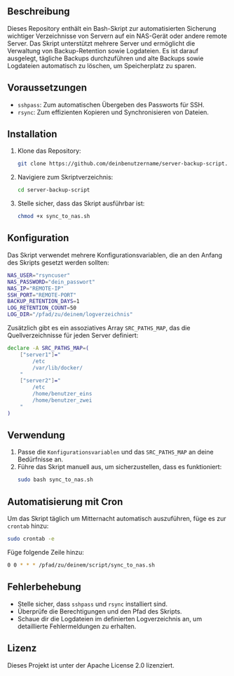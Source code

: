 ## Beschreibung

Dieses Repository enthält ein Bash-Skript zur automatisierten Sicherung wichtiger Verzeichnisse von Servern auf ein NAS-Gerät oder andere remote Server. Das Skript unterstützt mehrere Server und ermöglicht die Verwaltung von Backup-Retention sowie Logdateien. 
Es ist darauf ausgelegt, tägliche Backups durchzuführen und alte Backups sowie Logdateien automatisch zu löschen, um Speicherplatz zu sparen.

## Voraussetzungen

- `sshpass`: Zum automatischen Übergeben des Passworts für SSH.
- `rsync`: Zum effizienten Kopieren und Synchronisieren von Dateien.

## Installation

1. Klone das Repository:
    ```sh
    git clone https://github.com/deinbenutzername/server-backup-script.git
    ```
2. Navigiere zum Skriptverzeichnis:
    ```sh
    cd server-backup-script
    ```

3. Stelle sicher, dass das Skript ausführbar ist:
    ```sh
    chmod +x sync_to_nas.sh
    ```

## Konfiguration

Das Skript verwendet mehrere Konfigurationsvariablen, die an den Anfang des Skripts gesetzt werden sollten:

```bash
NAS_USER="rsyncuser"
NAS_PASSWORD="dein_passwort"
NAS_IP="REMOTE-IP"
SSH_PORT="REMOTE-PORT"
BACKUP_RETENTION_DAYS=1
LOG_RETENTION_COUNT=50
LOG_DIR="/pfad/zu/deinem/logverzeichnis"
```

Zusätzlich gibt es ein assoziatives Array `SRC_PATHS_MAP`, das die Quellverzeichnisse für jeden Server definiert:

```bash
declare -A SRC_PATHS_MAP=(
    ["server1"]="
        /etc
        /var/lib/docker/
    "
    ["server2"]="
        /etc
        /home/benutzer_eins
        /home/benutzer_zwei
    "
)
```

## Verwendung

1. Passe die `Konfigurationsvariablen` und das `SRC_PATHS_MAP` an deine Bedürfnisse an.
2. Führe das Skript manuell aus, um sicherzustellen, dass es funktioniert:
    ```sh
    sudo bash sync_to_nas.sh
    ```

## Automatisierung mit Cron

Um das Skript täglich um Mitternacht automatisch auszuführen, füge es zur `crontab` hinzu:

```sh
sudo crontab -e
```

Füge folgende Zeile hinzu:

```sh
0 0 * * * /pfad/zu/deinem/script/sync_to_nas.sh
```

## Fehlerbehebung

- Stelle sicher, dass `sshpass` und `rsync` installiert sind.
- Überprüfe die Berechtigungen und den Pfad des Skripts.
- Schaue dir die Logdateien im definierten Logverzeichnis an, um detaillierte Fehlermeldungen zu erhalten.

## Lizenz

Dieses Projekt ist unter der Apache License 2.0 lizenziert.
